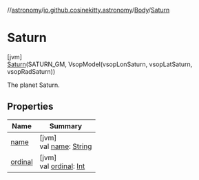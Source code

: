 //[astronomy](../../../../index.md)/[io.github.cosinekitty.astronomy](../../index.md)/[Body](../index.md)/[Saturn](index.md)

# Saturn

[jvm]\
[Saturn](index.md)(SATURN_GM, VsopModel(vsopLonSaturn, vsopLatSaturn, vsopRadSaturn))

The planet Saturn.

## Properties

| Name | Summary |
|---|---|
| [name](../../-node-event-kind/-invalid/index.md#-372974862%2FProperties%2F-1216412040) | [jvm]<br>val [name](../../-node-event-kind/-invalid/index.md#-372974862%2FProperties%2F-1216412040): [String](https://kotlinlang.org/api/latest/jvm/stdlib/kotlin/-string/index.html) |
| [ordinal](../../-node-event-kind/-invalid/index.md#-739389684%2FProperties%2F-1216412040) | [jvm]<br>val [ordinal](../../-node-event-kind/-invalid/index.md#-739389684%2FProperties%2F-1216412040): [Int](https://kotlinlang.org/api/latest/jvm/stdlib/kotlin/-int/index.html) |
